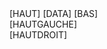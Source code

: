 <div class="container">
    <div class="row-fluid">
        <div class="span12">
            [HAUT]
            [DATA]
            [BAS]
        </div>
    </div>
    <div class="row-fluid">
        <div class="span6">
            [HAUTGAUCHE]
        </div>
        <div class="span6">
            [HAUTDROIT]
        </div>
    </div>
</div>
